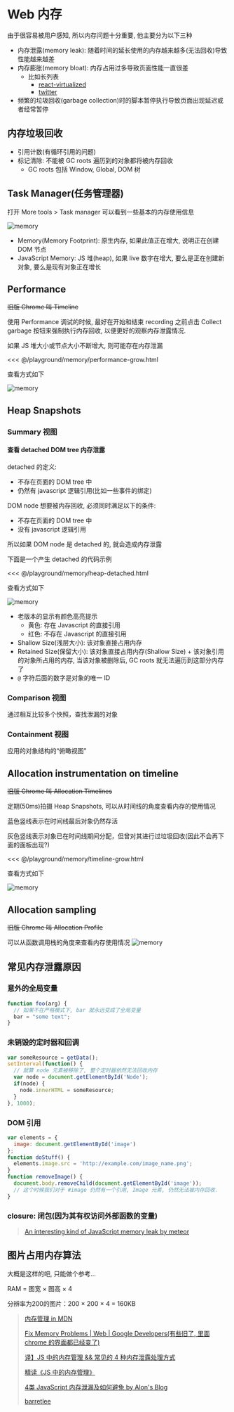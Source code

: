 # Web 内存

由于很容易被用户感知, 所以内存问题十分重要, 他主要分为以下三种

* 内存泄露(memory leak): 随着时间的延长使用的内存越来越多(无法回收)导致性能越来越差
* 内存膨胀(memory bloat): 内存占用过多导致页面性能一直很差
  * 比如长列表
    * [react-virtualized](https://github.com/bvaughn/react-virtualized)
    * [twitter](https://mobile.twitter.com/home)
* 频繁的垃圾回收(garbage collection)时的脚本暂停执行导致页面出现延迟或者经常暂停

## 内存垃圾回收

* 引用计数(有循环引用的问题)
* 标记清除: 不能被 GC roots 遍历到的对象都将被内存回收
  * GC roots 包括 Window, Global, DOM 树

## Task Manager(任务管理器)

打开 More tools > Task manager 可以看到一些基本的内存使用信息

![memory](https://raw.githubusercontent.com/pbdm/img/master/20170221143208_Vs5TPC_Screenshot.jpeg)

* Memory(Memory Footprint): 原生内存, 如果此值正在增大, 说明正在创建 DOM 节点
* JavaScript Memory: JS 堆(heap), 如果 live 数字在增大, 要么是正在创建新对象, 要么是现有对象正在增长

## Performance

~~旧版 Chrome 叫 Timeline~~

使用 Performance 调试的时候, 最好在开始和结束 recording 之前点击 Collect garbage 按钮来强制执行内存回收, 以便更好的观察内存泄露情况.

如果 JS 堆大小或节点大小不断增大, 则可能存在内存泄漏

<<< @/playground/memory/performance-grow.html

查看方式如下

![memory](https://raw.githubusercontent.com/pbdm/img/master/20170221152537_WdxCMR_Screenshot.jpeg)

## Heap Snapshots

### Summary 视图

#### 查看 detached DOM tree 内存泄露

detached 的定义:

* 不存在页面的 DOM tree 中
* 仍然有 javascript 逻辑引用(比如一些事件的绑定)

DOM node 想要被内存回收, 必须同时满足以下的条件:

* 不存在页面的 DOM tree 中
* 没有 javascript 逻辑引用

所以如果 DOM node 是 detached 的, 就会造成内存泄露

下面是一个产生 detached 的代码示例

<<< @/playground/memory/heap-detached.html

查看方式如下

![memory](https://raw.githubusercontent.com/pbdm/img/master/20170221171504_D1ICtM_Screenshot.jpeg)

* 老版本的显示有颜色高亮提示
  * 黄色: 存在 Javascript 的直接引用
  * 红色: 不存在 Javascript 的直接引用
* Shallow Size(浅层大小): 该对象直接占用内存
* Retained Size(保留大小): 该对象直接占用内存(Shallow Size) + 该对象引用的对象所占用的内存, 当该对象被删除后, GC roots 就无法遍历到这部分内存了
* `@` 字符后面的数字是对象的唯一 ID

### Comparison 视图

通过相互比较多个快照，查找泄漏的对象

### Containment 视图

应用的对象结构的“俯瞰视图”

## Allocation instrumentation on timeline

~~旧版 Chrome 叫 Allocation Timelines~~

定期(50ms)拍摄 Heap Snapshots, 可以从时间线的角度查看内存的使用情况

蓝色竖线表示在时间线最后对象仍然存活

灰色竖线表示对象已在时间线期间分配，但曾对其进行过垃圾回收(因此不会再下面的面板出现?)

<<< @/playground/memory/timeline-grow.html

查看方式如下

![memory](https://raw.githubusercontent.com/pbdm/img/master/20170222092032_lNAh7a_Screenshot.jpeg)

## Allocation sampling

~~旧版 Chrome 叫 Allocation Profile~~

可以从函数调用栈的角度来查看内存使用情况
![memory](https://raw.githubusercontent.com/pbdm/img/master/20170222092633_m0jsDG_Screenshot.jpeg)

## 常见内存泄露原因

### 意外的全局变量

```javascript
function foo(arg) {
  // 如果不在严格模式下, bar 就永远变成了全局变量
  bar = "some text";
}
```

### 未销毁的定时器和回调

```javascript
var someResource = getData();
setInterval(function() {
  // 就算 node 元素被移除了, 整个定时器依然无法回收内存
  var node = document.getElementById('Node');
  if(node) {
    node.innerHTML = someResource;
  }
}, 1000);
```

### DOM 引用

```javascript
var elements = {
  image: document.getElementById('image')
};
function doStuff() {
  elements.image.src = 'http://example.com/image_name.png';
}
function removeImage() {
  document.body.removeChild(document.getElementById('image'));
  // 这个时候我们对于 #image 仍然有一个引用, Image 元素, 仍然无法被内存回收.
}
```

### closure: 闭包(因为其有权访问外部函数的变量)

> [An interesting kind of JavaScript memory leak by meteor](https://blog.meteor.com/an-interesting-kind-of-javascript-memory-leak-8b47d2e7f156)

## 图片占用内存算法

大概是这样的吧, 只能做个参考...

RAM = 图宽 × 图高 × 4

分辨率为200的图片：200 × 200 × 4 = 160KB

> [内存管理 in MDN](https://developer.mozilla.org/zh-CN/docs/Web/JavaScript/Memory_Management)
>
> [Fix Memory Problems | Web | Google Developers(有些旧了, 里面 chrome 的界面都已经变了)](https://developers.google.com/web/tools/chrome-devtools/memory-problems/)
>
> [译】JS 中的内存管理 && 常见的 4 种内存泄露处理方式](http://elevenbeans.github.io/2017/10/13/js-memory-management/)
>
> [精读《JS 中的内存管理》](https://zhuanlan.zhihu.com/p/30552148?group_id=908267248675049472)
>
> [4类 JavaScript 内存泄漏及如何避免 by Alon's Blog](http://jinlong.github.io/2016/05/01/4-Types-of-Memory-Leaks-in-JavaScript-and-How-to-Get-Rid-Of-Them/)
>
> [barretlee](http://www.barretlee.com/blog/2016/05/30/h5-crash-research/)
